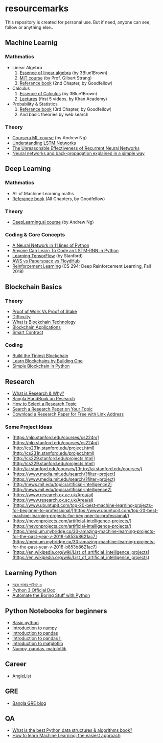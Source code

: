 # resourcemarks
This repository is created for personal use. But if need, anyone can see, follow or anything else.. 

## Machine Learnig 
### Mathmatics
  * Linear Algebra
    1. [Essence of linear algebra](https://www.youtube.com/watch?v=kjBOesZCoqc&list=PLZHQObOWTQDPD3MizzM2xVFitgF8hE_ab) (by 3Blue1Brown)
    2. [MIT course](https://ocw.mit.edu/courses/mathematics/18-06-linear-algebra-spring-2010/) (by Prof. Gilbert Strang)
    3. [Referance book](http://www.deeplearningbook.org/) (2nd Chapter, by Goodfellow)
  * Calculus 
    1. [Essence of Calculus](https://www.youtube.com/watch?v=WUvTyaaNkzM&list=PLZHQObOWTQDMsr9K-rj53DwVRMYO3t5Yr) (by 3Blue1Brown)
    2. [Lectures](https://www.youtube.com/watch?v=WUvTyaaNkzM&list=PLZHQObOWTQDMsr9K-rj53DwVRMYO3t5Yr) (first 5 videos, by Khan Academy)
  * Probability & Statistics
    1. [Referance book](http://www.deeplearningbook.org/) (3rd Chapter, by Goodfellow)
    2. And basic theories by web search
### Theory
   * [Coursera ML course](https://www.coursera.org/learn/machine-learning/home/welcome) (by Andrew Ng)
   * [Understanding LSTM Networks](http://colah.github.io/posts/2015-08-Understanding-LSTMs/)
   * [The Unreasonable Effectiveness of Recurrent Neural Networks](http://karpathy.github.io/2015/05/21/rnn-effectiveness/)
   * [Neural networks and back-propagation explained in a simple way](https://medium.com/datathings/neural-networks-and-backpropagation-explained-in-a-simple-way-f540a3611f5e)

## Deep Learning
### Mathmatics
  * All of Machine Learning maths 
  * [Referance book](http://www.deeplearningbook.org/) (All Chapters, by Goodfellow)
### Theory
  * [DeepLearning.ai course](https://www.deeplearning.ai/) (by Andrew Ng)
### Coding & Core Concepts
  * [A Neural Network in 11 lines of Python](https://iamtrask.github.io/2015/07/12/basic-python-network/)
  * [Anyone Can Learn To Code an LSTM-RNN in Python](https://iamtrask.github.io/2015/11/15/anyone-can-code-lstm/)
  * [Learning TensorFlow](http://web.stanford.edu/class/cs20si/index.html) (by Stanford)
  * [AWS vs Paperspace vs FloydHub](https://medium.com/@rupak.thakur/aws-vs-paperspace-vs-floydhub-choosing-your-cloud-gpu-partner-350150606b39)
  * [Reinforcement Learning](http://rail.eecs.berkeley.edu/deeprlcourse/) (CS 294: Deep Reinforcement Learning, Fall 2018)

## Blockchain Basics
### Theory
  * [Proof of Work Vs Proof of Stake](https://medium.com/@karthik.seshu/cryptocurrency-proof-of-work-vs-proof-of-stake-e1eee1420b10)
  * [Difficulty](http://learnmeabitcoin.com/guide/difficulty)
  * [What is Blockchain Technology](https://blockgeeks.com/guides/what-is-blockchain-technology/)
  * [Blockchain Applications](https://blockgeeks.com/guides/blockchain-applications/)
  * [Smart Contract](https://blockchainhub.net/smart-contracts/)
### Coding
  * [Build the Tiniest Blockchain](https://medium.com/crypto-currently/lets-build-the-tiniest-blockchain-e70965a248b)
  * [Learn Blockchains by Building One](https://hackernoon.com/learn-blockchains-by-building-one-117428612f46)
  * [Simple Blockchain in Python](http://www.pyscoop.com/building-a-simple-blockchain-in-python/)
  
## Research
  * [What is Research & Why?](https://explorable.com/what-is-research)  
  * [Bangla HandBook on Research](https://research.sanzidscloud.com/)
  * [How to Select a Research Topic](https://www.umflint.edu/library/how-select-research-topic)  
  * [Search a Research Paper on Your Topic](https://scholar.google.com)
  * [Download a Research Paper for Free with Link Address](https://sci-hub.tw)
  
### Some Project Ideas
  * [https://nlp.stanford.edu/courses/cs224n/](https://nlp.stanford.edu/courses/cs224n/)  
  * [http://cs231n.stanford.edu/project.html](http://cs231n.stanford.edu/project.html)
  * [http://cs229.stanford.edu/projects.html](http://cs229.stanford.edu/projects.html)
  * [http://ai.stanford.edu/courses/](http://ai.stanford.edu/courses/)
  * [https://www.media.mit.edu/search/?filter=project](https://www.media.mit.edu/search/?filter=project)
  * [http://news.mit.edu/topic/artificial-intelligence2](http://news.mit.edu/topic/artificial-intelligence2)
  * [https://www.research.ox.ac.uk/Area/ai](https://www.research.ox.ac.uk/Area/ai)
  * [https://www.ubuntupit.com/top-20-best-machine-learning-projects-for-beginner-to-professional/](https://www.ubuntupit.com/top-20-best-machine-learning-projects-for-beginner-to-professional/)
  * [https://nevonprojects.com/artificial-intelligence-projects/](https://nevonprojects.com/artificial-intelligence-projects/)
  * [https://medium.mybridge.co/30-amazing-machine-learning-projects-for-the-past-year-v-2018-b853b8621ac7](https://medium.mybridge.co/30-amazing-machine-learning-projects-for-the-past-year-v-2018-b853b8621ac7)
  * [https://en.wikipedia.org/wiki/List_of_artificial_intelligence_projects](https://en.wikipedia.org/wiki/List_of_artificial_intelligence_projects)
  
## Learning Python
  * [সহজ ভাষায় পাইথন ৩](https://python.maateen.me)  
  * [Python 3 Official Doc](https://docs.python.org/3/tutorial/index.html)
  * [Automate the Boring Stuff with Python](https://automatetheboringstuff.com)

## Python Notebooks for beginners
  * [Basic python](https://colab.research.google.com/drive/1CQEz384rk2ibjloljPjuLgRDjpr2Jkm6?authuser=2)  
  * [Introduction to numpy](https://drive.google.com/file/d/1lKj-A5arHLxbMHZsvIH0Jl01_3r9P7LZ/view?usp=sharing)
  * [Introduction to pandas](https://colab.research.google.com/drive/1nJ1E_Y598ko8W7TeXZIZKggBBSOxHJQx?authuser=2)
  * [Introduction to pandas II](https://colab.research.google.com/drive/1tkuQYnkJqk36S_9uQtbRqOyO9eAtdVb5?authuser=2)
  * [Introduction to matplotlib](https://colab.research.google.com/drive/10AeujtZJRg9gUAmPX0WBJlefFvQrZgkf?authuser=2)
  * [Numpy, pandas, matplotlib](https://colab.research.google.com/drive/1hyxSXuQ-A5S3hwbeBhmNArRyrHbikEPf?authuser=2)

  
## Career
  * [AngleList](https://angel.co/)
## GRE
  * [Bangla GRE blog](http://hsa.grecbd.com/)
## QA
  * [What is the best Python data structures & algorithms book?](https://www.quora.com/What-are-considered-some-of-the-best-books-on-Python-data-structures-algorithms)
  * [How to learn Machine Learning: the easiest approach](https://blog.sanzidscloud.com/2019/09/28/researchnml/)
